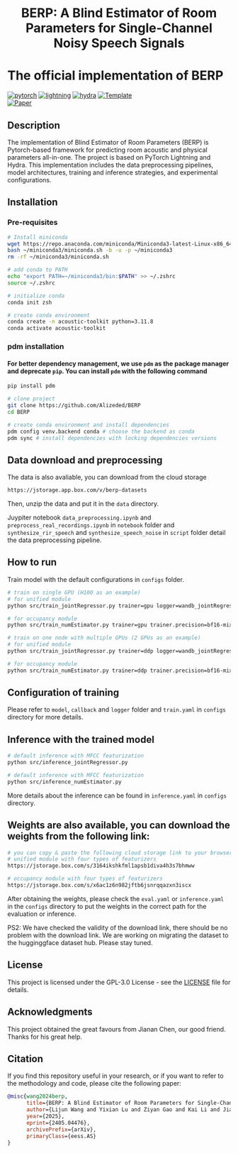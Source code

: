 
<div align="center"> <h1>BERP: A Blind Estimator of Room Parameters for Single-Channel Noisy Speech Signals</h1> </div>

# The official implementation of BERP

[![pytorch](https://img.shields.io/badge/PyTorch_2.0+-ee4c2c?logo=pytorch&logoColor=white)](https://pytorch.org/get-started/locally/)
[![lightning](https://img.shields.io/badge/-Lightning_2.0+-792ee5?logo=pytorchlightning&logoColor=white)](https://pytorchlightning.ai/)
[![hydra](https://img.shields.io/badge/Config-Hydra_1.3-89b8cd)](https://hydra.cc/)
<a href="https://github.com/ashleve/lightning-hydra-template"><img alt="Template" src="https://img.shields.io/badge/-Lightning--Hydra--Template-017F2F?style=flat&logo=github&labelColor=gray"></a><br>
[![Paper](http://img.shields.io/badge/paper-arxiv.2405.04476-B31B1B.svg)](http://arxiv.org/abs/2405.04476)
<!-- [![Journal](http://img.shields.io/badge/Journal-2024-4b44ce.svg)](https://papers.nips.cc/paper/2020) -->

</div>

## Description

The implementation of Blind Estimator of Room Parameters (BERP) is Pytorch-based framework for predicting room acoustic and physical parameters all-in-one. The project is based on PyTorch Lightning and Hydra. This implementation includes the data preprocessing pipelines, model architectures, training and inference strategies, and experimental configurations.

## Installation

### Pre-requisites

```bash
# Install miniconda
wget https://repo.anaconda.com/miniconda/Miniconda3-latest-Linux-x86_64.sh -O ~/miniconda3/miniconda.sh
bash ~/miniconda3/miniconda.sh -b -u -p ~/miniconda3
rm -rf ~/miniconda3/miniconda.sh

# add conda to PATH
echo "export PATH=~/miniconda3/bin:$PATH" >> ~/.zshrc
source ~/.zshrc

# initialize conda
conda init zsh

# create conda environment
conda create -n acoustic-toolkit python=3.11.8
conda activate acoustic-toolkit
```

### pdm installation

#### For better dependency management, we use `pdm` as the package manager and deprecate `pip`. You can install `pdm` with the following command

```bash
pip install pdm
```

```bash
# clone project
git clone https://github.com/Alizeded/BERP
cd BERP

# create conda environment and install dependencies
pdm config venv.backend conda # choose the backend as conda
pdm sync # install dependencies with locking dependencies versions
```

## Data download and preprocessing

The data is also avaliable, you can download from the cloud storage

```bash
https://jstorage.app.box.com/v/berp-datasets
```

Then, unzip the data and put it in the `data` directory.

Juypiter notebook `data_preprocessing.ipynb` and `preprocess_real_recordings.ipynb` in `notebook` folder and `synthesize_rir_speech` and `synthesize_speech_noise` in `script` folder detail the data preprocessing pipeline.

## How to run

Train model with the default configurations in `configs` folder.

```bash
# train on single GPU (H100 as an example)
# for unified module
python src/train_jointRegressor.py trainer=gpu logger=wandb_jointRegressor callbacks=default_jointRegressor

# for occupancy module
python src/train_numEstimator.py trainer=gpu trainer.precision=bf16-mixed logger=wandb_numEstimator callbacks=default_numEstimator
```

```bash
# train on one node with multiple GPUs (2 GPUs as an example)
# for unified module
python src/train_jointRegressor.py trainer=ddp logger=wandb_jointRegressor callbacks=default_jointRegressor

# for occupancy module
python src/train_numEstimator.py trainer=ddp trainer.precision=bf16-mixed logger=wandb_numEstimator callbacks=default_numEstimator
```

## Configuration of training

Please refer to `model`, `callback` and `logger` folder and `train.yaml` in `configs` directory for more details.

## Inference with the trained model

```bash
# default inference with MFCC featurization
python src/inference_jointRegressor.py
```

```bash
# default inference with MFCC featurization
python src/inference_numEstimator.py
```

More details about the inference can be found in `inference.yaml` in `configs` directory.

## Weights are also available, you can download the weights from the following link:

```bash
# you can copy & paste the following cloud storage link to your browser
# unified module with four types of featurizers
https://jstorage.box.com/s/3164ikshkfml1apsb1diva4h3s7bhmww

# occupancy module with four types of featurizers
https://jstorage.box.com/s/x6ac1z6n982jftb6jsnrqqazxn3iscx
```

After obtaining the weights, please check the `eval.yaml` or `inference.yaml` in the `configs` directory to put the weights in the correct path for the evaluation or inference.

PS2: We have checked the validity of the download link, there should be no problem with the download link. We are working on migrating the dataset to the hugginggface dataset hub. Please stay tuned.

## License

This project is licensed under the GPL-3.0 License - see the [LICENSE](LICENSE) file for details.

## Acknowledgments

This project obtained the great favours from Jianan Chen, our good friend. Thanks for his great help.

## Citation

If you find this repository useful in your research, or if you want to refer to the methodology and code, please cite the following paper:

```bibtex
@misc{wang2024berp,
      title={BERP: A Blind Estimator of Room Parameters for Single-Channel Noisy Speech Signals}, 
      author={Lijun Wang and Yixian Lu and Ziyan Gao and Kai Li and Jianqiang Huang and Yuntao Kong and Shogo Okada},
      year={2025},
      eprint={2405.04476},
      archivePrefix={arXiv},
      primaryClass={eess.AS}
}
```
